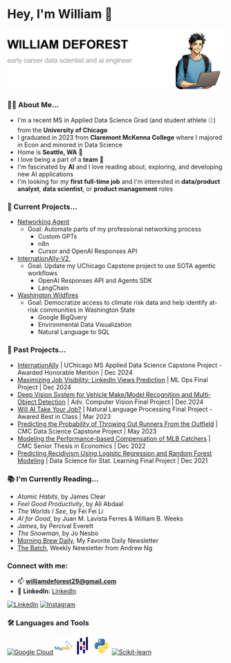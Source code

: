 # Hey, I'm William 👋

![github banner](./github_readme_banner_2.png)

### 💁‍♂️ About Me...
- I'm a recent MS in Applied Data Science Grad (and student athlete ⚾) from the **University of Chicago**
- I graduated in 2023 from **Claremont McKenna College** where I majored in Econ and minored in Data Science
- Home is **Seattle, WA** 🏡
- I love being a part of a **team** 🤝
- I'm fascinated by **AI** and I love reading about, exploring, and developing new AI applications
- I'm looking for my **first full-time job** and I'm interested in **data/product analyst**, **data scientist**, or **product management** roles

### 🌱 Current Projects...
- [Networking Agent](https://github.com/wdeforest23/Networking-Agent)
    - Goal: Automate parts of my professional networking process
      - Custom GPTs
      - n8n
      - Cursor and OpenAI Responses API
- [InternationAlly-V2](https://github.com/wdeforest23/InternationAlly-v2),
  - Goal: Update my UChicago Capstone project to use SOTA agentic workflows
    - OpenAI Responses API and Agents SDK
    - LangChain
- [Washington Wildfires](https://github.com/wdeforest23/washington-wildfires)
  - Goal: Democratize access to climate risk data and help identify at-risk communities in Washington State
    - Google BigQuery
    - Environmental Data Visualization
    - Natural Language to SQL

### 🔭 Past Projects...
- [InternationAlly](https://github.com/Property-Pilot/Property-Pilot) | UChicago MS Applied Data Science Capstone Project - Awarded Honorable Mention | Dec 2024
- [Maximizing Job Visibility: LinkedIn Views Prediction](https://github.com/wdeforest23/linkedin-views-prediction) | ML Ops Final Project | Dec 2024
- [Deep Vision System for Vehicle Make/Model Recognition and Multi-Object Detection](https://github.com/wdeforest23/vehicle-image-classification) | Adv. Computer Vision Final Project | Dec 2024
- [Will AI Take Your Job?](https://github.com/wdeforest23/Will-AI-Take-Your-Job--NLP-Final-Project) | Natural Language Processing Final Project - Awared Best in Class | Mar 2023
- [Predicting the Probability of Throwing Out Runners From the Outfield](https://github.com/wdeforest23/Predicting-the-Probability-of-Throwing-Out-Runners-From-the-Outfield) | CMC Data Science Capstone Project | May 2023
- [Modeling the Performance-based Compensation of MLB Catchers](https://scholarship.claremont.edu/cmc_theses/3155/) | CMC Senior Thesis in Economics | Dec 2022
- [Predicting Recidivism Using Logistic Regression and Random Forest Modeling](https://github.com/wdeforest23/Predicting-Recidivism-DS-Stats-Learning-2022) | Data Science for Stat. Learning Final Project | Dec 2021

<!--
- [Predicting NBA Basketball Player Salaries](https://github.com/wdeforest23/Predicting-NBA-Basketball-Player-Salaries) | Data Engineering Final Project | Dec 2023
- [E-Bookstore Recommendation Engine (RFM and KNN clustering)](https://github.com/wdeforest23/EBookstore-RFM-Book-Recommendation-System) | Leadership & Consulting Final Project | Dec 2023
- [Analyzing the Usage of Key Coronavirus Hashtags on Twitter to Track the Spread of Covid-19](https://github.com/wdeforest23/twitter_coronavirus) | Data Structures & Algorithms Final Project | May 2023
-->

### 📚 I'm Currently Reading...
- _Atomic Habits_, by James Clear
- _Feel Good Productivity_, by Ali Abdaal
- _The Worlds I See_, by Fei Fei Li
- _AI for Good_, by Juan M. Lavista Ferres & William B. Weeks
- _James_, by Percival Everett
- _The Snowman_, by Jo Nesbo
- [Morning Brew Daily](https://www.morningbrew.com/), My Favorite Daily Newsletter
- [The Batch](https://www.deeplearning.ai/the-batch/), Weekly Newsletter from Andrew Ng

### Connect with me:
- 📫 **williamdeforest29@gmail.com**
- 🔗 **LinkedIn:** [LinkedIn](https://www.linkedin.com/in/william-deforest/)

<p align="left">
  <a href="https://linkedin.com/in/william-deforest" target="blank"><img src="https://raw.githubusercontent.com/rahuldkjain/github-profile-readme-generator/master/src/images/icons/Social/linked-in-alt.svg" alt="LinkedIn" height="30" width="40" /></a>
  <a href="https://instagram.com/williamdeforest" target="blank"><img src="https://raw.githubusercontent.com/rahuldkjain/github-profile-readme-generator/master/src/images/icons/Social/instagram.svg" alt="Instagram" height="30" width="40" /></a>
</p>

### 🛠️ Languages and Tools
<p>
  <a href="https://cloud.google.com" target="_blank"><img src="https://www.vectorlogo.zone/logos/google_cloud/google_cloud-icon.svg" alt="Google Cloud" width="40" height="40"/></a>
  <a href="https://www.mysql.com/" target="_blank"><img src="https://raw.githubusercontent.com/devicons/devicon/master/icons/mysql/mysql-original-wordmark.svg" alt="MySQL" width="40" height="40"/></a>
  <a href="https://pandas.pydata.org/" target="_blank"><img src="https://raw.githubusercontent.com/devicons/devicon/2ae2a900d2f041da66e950e4d48052658d850630/icons/pandas/pandas-original.svg" alt="Pandas" width="40" height="40"/></a>
  <a href="https://www.python.org" target="_blank"><img src="https://raw.githubusercontent.com/devicons/devicon/master/icons/python/python-original.svg" alt="Python" width="40" height="40"/></a>
  <a href="https://scikit-learn.org/" target="_blank"><img src="https://upload.wikimedia.org/wikipedia/commons/0/05/Scikit_learn_logo_small.svg" alt="Scikit-learn" width="40" height="40"/></a>
</p>

